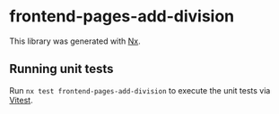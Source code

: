 # frontend-pages-add-division

This library was generated with [Nx](https://nx.dev).

## Running unit tests

Run `nx test frontend-pages-add-division` to execute the unit tests via [Vitest](https://vitest.dev/).
